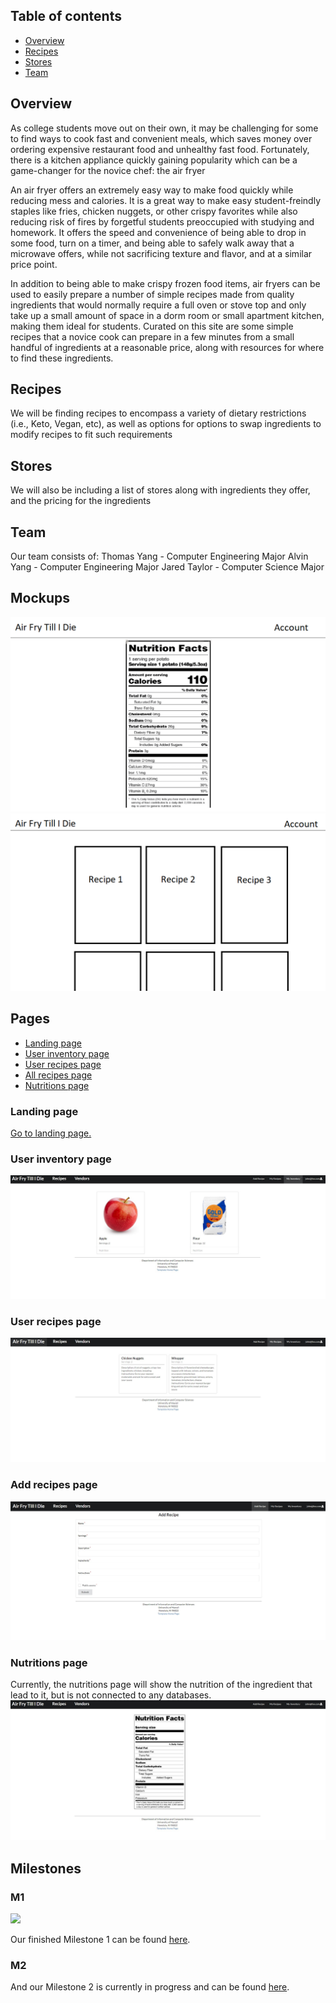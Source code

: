 ## Table of contents

* [Overview](#overview)
* [Recipes](#recipes)
* [Stores](#stores)
* [Team](#team)

## Overview

As college students move out on their own, it may be challenging for some to find ways to cook fast and convenient meals, which saves money over ordering expensive restaurant food and unhealthy fast food. Fortunately, there is a kitchen appliance quickly gaining popularity which can be a game-changer for the novice chef: the air fryer

An air fryer offers an extremely easy way to make food quickly while reducing mess and calories. It is a great way to make easy student-freindly staples like fries, chicken nuggets, or other crispy favorites while also reducing risk of fires by forgetful students preoccupied with studying and homework. It offers the speed and convenience of being able to drop in some food, turn on a timer, and being able to safely walk away that a microwave offers, while not sacrificing texture and flavor, and at a similar price point.

In addition to being able to make crispy frozen food items, air fryers can be used to easily prepare a number of simple recipes made from quality ingredients that would normally require a full oven or stove top and only take up a small amount of space in a dorm room or small apartment kitchen, making them ideal for students. Curated on this site are some simple recipes that a novice cook can prepare in a few minutes from a small handful of ingredients at a reasonable price, along with resources for where to find these ingredients. 

## Recipes

We will be finding recipes to encompass a variety of dietary restrictions (i.e., Keto, Vegan, etc), as well as options for options to swap ingredients to modify recipes to fit such requirements

## Stores

We will also be including a list of stores along with ingredients they offer, and the pricing for the ingredients

## Team

Our team consists of: 
Thomas Yang - Computer Engineering Major
Alvin Yang - Computer Engineering Major
Jared Taylor - Computer Science Major

## Mockups

<img src="docs/Screenshot-Nutrition.png">
<img src="docs/Screenshot-Recipe.png">

## Pages

* [Landing page](#landing-page)
* [User inventory page](#user-inventory-page)
* [User recipes page](#user-recipes-page)
* [All recipes page](#all-recipes-page)
* [Nutritions page](#nutritions-page)


### Landing page


[Go to landing page.](http://159.89.54.201/)

### User inventory page

<img src="docs/user-inventory.jpg">


### User recipes page

<img src="docs/user-recipe.jpg">

### Add recipes page


<img src="docs/add-recipe.jpg">

### Nutritions page
Currently, the nutritions page will show the nutrition of the ingredient that lead to it, but is not connected to any databases.
<img src="docs/nutrition.jpg">

## Milestones

### M1

![](images/m1-finished-progress.png)

Our finished Milestone 1 can be found [here](https://github.com/Air-Fry-Till-I-Die/Air-Fry-Till-I-Die/projects/1).

### M2

And our Milestone 2 is currently in progress and can be found [here](https://github.com/Air-Fry-Till-I-Die/Air-Fry-Till-I-Die/projects/2).
